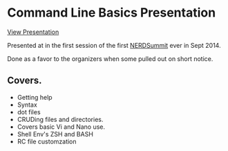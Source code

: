 # Command Line Basics Presentation
[View Presentation](https://sanguis.github.io/comandlinebasics/)

Presented at in the first session of the first [NERDSummit](https://nerdsummit.org/) ever in Sept 2014.

Done as a favor to the organizers when some pulled out on short notice.

## Covers.

* Getting help
* Syntax
* dot files
* CRUDing files and directories.
* Covers basic Vi and Nano use.
* Shell Env's ZSH and BASH
* RC file customzation
